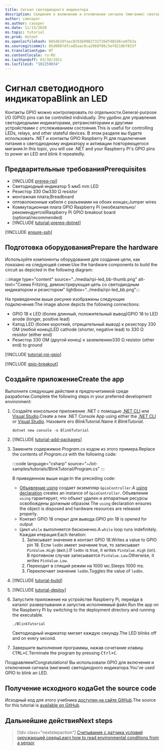 ```yaml
---
title: Сигнал светодиодного индикатора
description: Сведения о включении и отключении сигнала (мигании) светодиодного индикатора с помощью библиотек Интернета вещей .NET.
author: camsoper
ms.author: casoper
ms.date: 11/13/2020
ms.topic: tutorial
ms.prod: dotnet
ms.openlocfilehash: 0d5db19faac0293b9982731f26dfd85d6ce07b3a
ms.sourcegitcommit: 05d0087dfca85aac9ca2960f86c5efd218bf833f
ms.translationtype: HT
ms.contentlocale: ru-RU
ms.lasthandoff: 03/30/2021
ms.locfileid: "102259034"
---
```

# <a name="blink-an-led"></a><span data-ttu-id="affb1-103">Сигнал светодиодного индикатора</span><span class="sxs-lookup"><span data-stu-id="affb1-103">Blink an LED</span></span>

<span data-ttu-id="affb1-104">Контакты GPIO можно контролировать по отдельности.</span><span class="sxs-lookup"><span data-stu-id="affb1-104">General-purpose I/O (GPIO) pins can be controlled individually.</span></span> <span data-ttu-id="affb1-105">Это удобно для управления светодиодными индикаторами, ретрансляторами и другими устройствами с отслеживанием состояния.</span><span class="sxs-lookup"><span data-stu-id="affb1-105">This is useful for controlling LEDs, relays, and other stateful devices.</span></span> <span data-ttu-id="affb1-106">В этом разделе вы будете использовать .NET и контакты GPIO Raspberry Pi для подключения питания к светодиодному индикатору и активации повторяющегося мигания.</span><span class="sxs-lookup"><span data-stu-id="affb1-106">In this topic, you will use .NET and your Raspberry Pi's GPIO pins to power an LED and blink it repeatedly.</span></span>

## <a name="prerequisites"></a><span data-ttu-id="affb1-107">Предварительные требования</span><span class="sxs-lookup"><span data-stu-id="affb1-107">Prerequisites</span></span>

- [!INCLUDE [prereq-rpi](../includes/prereq-rpi.md)]
- <span data-ttu-id="affb1-108">Светодиодный индикатор 5 мм</span><span class="sxs-lookup"><span data-stu-id="affb1-108">5 mm LED</span></span>
- <span data-ttu-id="affb1-109">Резистор 330 Ом</span><span class="sxs-lookup"><span data-stu-id="affb1-109">330 Ω resistor</span></span>
- <span data-ttu-id="affb1-110">монтажная плата;</span><span class="sxs-lookup"><span data-stu-id="affb1-110">Breadboard</span></span>
- <span data-ttu-id="affb1-111">оптоволоконные кабеля с разъемами на обоих концах;</span><span class="sxs-lookup"><span data-stu-id="affb1-111">Jumper wires</span></span>
- <span data-ttu-id="affb1-112">Коммутационная плата GPIO Raspberry Pi (необязательно/рекомендуется)</span><span class="sxs-lookup"><span data-stu-id="affb1-112">Raspberry Pi GPIO breakout board (optional/recommended)</span></span>
- [!INCLUDE [tutorial-prereq-dotnet](../includes/tutorial-prereq-dotnet.md)]

[!INCLUDE [ensure-ssh](../includes/ensure-ssh.md)]

## <a name="prepare-the-hardware"></a><span data-ttu-id="affb1-113">Подготовка оборудования</span><span class="sxs-lookup"><span data-stu-id="affb1-113">Prepare the hardware</span></span>

<span data-ttu-id="affb1-114">Используйте компоненты оборудования для создания цепи, как показано на следующей схеме:</span><span class="sxs-lookup"><span data-stu-id="affb1-114">Use the hardware components to build the circuit as depicted in the following diagram:</span></span>

:::image type="content" source="../media/rpi-led_bb-thumb.png" alt-text="Схема Fritzing, демонстрирующая цепь со светодиодным индикатором и резистором" lightbox="../media/rpi-led_bb.png":::

<span data-ttu-id="affb1-116">На приведенном выше рисунке изображены следующие подключения:</span><span class="sxs-lookup"><span data-stu-id="affb1-116">The image above depicts the following connections:</span></span>

- <span data-ttu-id="affb1-117">GPIO 18 к LED (более длинный, положительный вывод)</span><span class="sxs-lookup"><span data-stu-id="affb1-117">GPIO 18 to LED anode (longer, positive lead)</span></span>
- <span data-ttu-id="affb1-118">Катод LED (более короткий, отрицательный вывод) к резистору 330 ОМ (любой конец)</span><span class="sxs-lookup"><span data-stu-id="affb1-118">LED cathode (shorter, negative lead) to 330 Ω resistor (either end)</span></span>
- <span data-ttu-id="affb1-119">Резистор 330 ОМ (другой конец) к заземлению</span><span class="sxs-lookup"><span data-stu-id="affb1-119">330 Ω resistor (other end) to ground</span></span>

[!INCLUDE [tutorial-rpi-gpio](../includes/tutorial-rpi-gpio.md)]

[!INCLUDE [gpio-breakout](../includes/gpio-breakout.md)]

## <a name="create-the-app"></a><span data-ttu-id="affb1-120">Создайте приложение</span><span class="sxs-lookup"><span data-stu-id="affb1-120">Create the app</span></span>

<span data-ttu-id="affb1-121">Выполните следующие действия в предпочитаемой среде разработки.</span><span class="sxs-lookup"><span data-stu-id="affb1-121">Complete the following steps in your preferred development environment:</span></span>

1. <span data-ttu-id="affb1-122">Создайте консольное приложение .NET с помощью [.NET CLI](../../core/tools/dotnet-new.md) или [Visual Studio](../../core/tutorials/with-visual-studio.md).</span><span class="sxs-lookup"><span data-stu-id="affb1-122">Create a new .NET Console App using either the [.NET CLI](../../core/tools/dotnet-new.md) or [Visual Studio](../../core/tutorials/with-visual-studio.md).</span></span> <span data-ttu-id="affb1-123">Назовите его *BlinkTutorial*.</span><span class="sxs-lookup"><span data-stu-id="affb1-123">Name it *BlinkTutorial*.</span></span>

    ```dotnetcli
    dotnet new console -o BlinkTutorial
    ```

1. [!INCLUDE [tutorial-add-packages](../includes/tutorial-add-packages.md)]
1. <span data-ttu-id="affb1-124">Замените содержимое *Program.cs* кодом из этого примера.</span><span class="sxs-lookup"><span data-stu-id="affb1-124">Replace the contents of *Program.cs* with the following code:</span></span>

    :::code language="csharp" source="~/iot-samples/tutorials/BlinkTutorial/Program.cs" :::

    <span data-ttu-id="affb1-125">В приведенном выше коде:</span><span class="sxs-lookup"><span data-stu-id="affb1-125">In the preceding code:</span></span>

    - <span data-ttu-id="affb1-126">[Объявление using](../../csharp/whats-new/csharp-8.md#using-declarations) создает экземпляр `GpioController`.</span><span class="sxs-lookup"><span data-stu-id="affb1-126">A [using declaration](../../csharp/whats-new/csharp-8.md#using-declarations) creates an instance of `GpioController`.</span></span> <span data-ttu-id="affb1-127">Объявление `using` гарантирует, что объект удален и аппаратные ресурсы освобождены должным образом.</span><span class="sxs-lookup"><span data-stu-id="affb1-127">The `using` declaration ensures the object is disposed and hardware resources are released properly.</span></span>
    - <span data-ttu-id="affb1-128">Контакт GPIO 18 открыт для вывода.</span><span class="sxs-lookup"><span data-stu-id="affb1-128">GPIO pin 18 is opened for output</span></span>
    - <span data-ttu-id="affb1-129">Цикл `while` выполняется бесконечно.</span><span class="sxs-lookup"><span data-stu-id="affb1-129">A `while` loop runs indefinitely.</span></span> <span data-ttu-id="affb1-130">Каждая итерация:</span><span class="sxs-lookup"><span data-stu-id="affb1-130">Each iteration:</span></span>
        1. <span data-ttu-id="affb1-131">Записывает значение в контакт GPIO 18.</span><span class="sxs-lookup"><span data-stu-id="affb1-131">Writes a value to GPIO pin 18.</span></span> <span data-ttu-id="affb1-132">Если `ledOn` имеет значение true, то записывает `PinValue.High` (вкл.).</span><span class="sxs-lookup"><span data-stu-id="affb1-132">If `ledOn` is true, it writes `PinValue.High` (on).</span></span> <span data-ttu-id="affb1-133">В противном случае записывается `PinValue.Low`.</span><span class="sxs-lookup"><span data-stu-id="affb1-133">Otherwise, it writes `PinValue.Low`.</span></span>
        1. <span data-ttu-id="affb1-134">Переходит в спящий режим на 1000 мс.</span><span class="sxs-lookup"><span data-stu-id="affb1-134">Sleeps 1000 ms.</span></span>
        1. <span data-ttu-id="affb1-135">Переключает значение `ledOn`.</span><span class="sxs-lookup"><span data-stu-id="affb1-135">Toggles the value of `ledOn`.</span></span>

1. [!INCLUDE [tutorial-build](../includes/tutorial-build.md)]
1. [!INCLUDE [tutorial-deploy](../includes/tutorial-deploy.md)]
1. <span data-ttu-id="affb1-136">Запустите приложение на устройстве Raspberry Pi, перейдя в каталог развертывания и запустив исполняемый файл.</span><span class="sxs-lookup"><span data-stu-id="affb1-136">Run the app on the Raspberry Pi by switching to the deployment directory and running the executable.</span></span>

    ```bash
    ./BlinkTutorial
    ```

    <span data-ttu-id="affb1-137">Светодиодный индикатор мигает каждую секунду.</span><span class="sxs-lookup"><span data-stu-id="affb1-137">The LED blinks off and on every second.</span></span>

1. <span data-ttu-id="affb1-138">Завершите выполнение программы, нажав сочетание клавиш <kbd>CTRL+C</kbd>.</span><span class="sxs-lookup"><span data-stu-id="affb1-138">Terminate the program by pressing <kbd>Ctrl+C</kbd>.</span></span>

<span data-ttu-id="affb1-139">Поздравляем!</span><span class="sxs-lookup"><span data-stu-id="affb1-139">Congratulations!</span></span> <span data-ttu-id="affb1-140">Вы использовали GPIO для включения и отключения сигнала (мигания) светодиодного индикатора.</span><span class="sxs-lookup"><span data-stu-id="affb1-140">You've used GPIO to blink an LED.</span></span>

## <a name="get-the-source-code"></a><span data-ttu-id="affb1-141">Получение исходного кода</span><span class="sxs-lookup"><span data-stu-id="affb1-141">Get the source code</span></span>

<span data-ttu-id="affb1-142">Исходный код для этого учебника [доступен на сайте GitHub](https://github.com/MicrosoftDocs/dotnet-iot-assets/tree/master/tutorials/BlinkTutorial).</span><span class="sxs-lookup"><span data-stu-id="affb1-142">The source for this tutorial is [available on GitHub](https://github.com/MicrosoftDocs/dotnet-iot-assets/tree/master/tutorials/BlinkTutorial).</span></span>

## <a name="next-steps"></a><span data-ttu-id="affb1-143">Дальнейшие действия</span><span class="sxs-lookup"><span data-stu-id="affb1-143">Next steps</span></span>

> [!div class="nextstepaction"]
> [<span data-ttu-id="affb1-144">Считывание с датчика условий окружающей среды</span><span class="sxs-lookup"><span data-stu-id="affb1-144">Learn how to read environmental conditions from a sensor</span></span>](../tutorials/temp-sensor.md)
